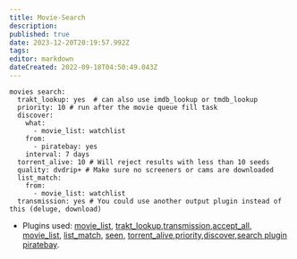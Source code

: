 ```yaml
---
title: Movie-Search
description: 
published: true
date: 2023-12-20T20:19:57.992Z
tags: 
editor: markdown
dateCreated: 2022-09-18T04:50:49.043Z
---
```




  
  ```
  movies search:
    trakt_lookup: yes  # can also use imdb_lookup or tmdb_lookup
    priority: 10 # run after the movie queue fill task
    discover:
      what:
        - movie_list: watchlist
      from:
        - piratebay: yes
      interval: 7 days
    torrent_alive: 10 # Will reject results with less than 10 seeds
    quality: dvdrip+ # Make sure no screeners or cams are downloaded
    list_match:
      from:
        - movie_list: watchlist
    transmission: yes # You could use another output plugin instead of this (deluge, download)
```
    
-   Plugins used: [movie_list](/Plugins/List/movie_list),  [trakt_lookup](/Plugins/trakt_lookup),[transmission](/Plugins/transmission),[accept_all](/Plugins/accept_all), [movie_list](/Plugins/List/movie_list), [list_match](/Plugins/List/list_match), [seen](/Plugins/seen), [torrent_alive](/Plugins/torrent_alive),[priority](/Plugins/priority),[discover](/Plugins/discover),[search plugin](/Searches) [piratebay](/Searches/piratebay).